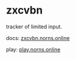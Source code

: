 # zxcvbn

tracker of limited input.

docs: [zxcvbn.norns.online](https://zxcvbn.norns.online/)

play: [play.norns.online](https://play.norns.online/)